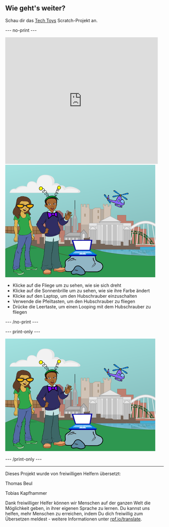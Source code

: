 ## Wie geht's weiter?

Schau dir das [Tech Toys](https://projects.raspberrypi.org/de-DE/projects/tech-toys) Scratch-Projekt an.

--- no-print ---

<div class="scratch-preview">
  <iframe allowtransparency="true" width="485" height="402" src="https://scratch.mit.edu/projects/embed/301514002/?autostart=false" frameborder="0" scrolling="no"></iframe>
  <img src="images/toys-final.png">
</div>

+ Klicke auf die Fliege um zu sehen, wie sie sich dreht
+ Klicke auf die Sonnenbrille um zu sehen, wie sie ihre Farbe ändert
+ Klicke auf den Laptop, um den Hubschrauber einzuschalten
+ Verwende die Pfeiltasten, um den Hubschrauber zu fliegen
+ Drücke die Leertaste, um einen Looping mit dem Hubschrauber zu fliegen

--- /no-print ---

--- print-only ---

![fertiges Projekt](images/toys-final.png)

--- /print-only ---


***
Dieses Projekt wurde von freiwilligen Helfern übersetzt:

Thomas Beul

Tobias Kapfhammer

Dank freiwilliger Helfer können wir Menschen auf der ganzen Welt die Möglichkeit geben, in ihrer eigenen Sprache zu lernen. Du kannst uns helfen, mehr Menschen zu erreichen, indem Du dich freiwillig zum Übersetzen meldest - weitere Informationen unter [rpf.io/translate](https://rpf.io/translate).